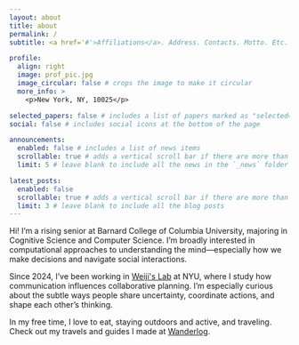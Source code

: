 ```yaml
---
layout: about
title: about
permalink: /
subtitle: <a href='#'>Affiliations</a>. Address. Contacts. Motto. Etc.

profile:
  align: right
  image: prof_pic.jpg
  image_circular: false # crops the image to make it circular
  more_info: >
    <p>New York, NY, 10025</p>

selected_papers: false # includes a list of papers marked as "selected={true}"
social: false # includes social icons at the bottom of the page

announcements:
  enabled: false # includes a list of news items
  scrollable: true # adds a vertical scroll bar if there are more than 3 news items
  limit: 5 # leave blank to include all the news in the `_news` folder

latest_posts:
  enabled: false 
  scrollable: true # adds a vertical scroll bar if there are more than 3 new posts items
  limit: 3 # leave blank to include all the blog posts
---
```


Hi! I’m a rising senior at Barnard College of Columbia University, majoring in Cognitive Science and Computer Science. I’m broadly interested in computational approaches to understanding the mind—especially how we make decisions and navigate social interactions.

Since 2024, I’ve been working in [Weiji's Lab](https://www.cns.nyu.edu/malab/) at NYU, where I study how communication influences collaborative planning. I’m especially curious about the subtle ways people share uncertainty, coordinate actions, and shape each other’s thinking.

In my free time, I love to eat, staying outdoors and active, and traveling. Check out my travels and guides I made at [Wanderlog](https://wanderlog.com/u/yiran88).

